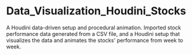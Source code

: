 # Data_Visualization_Houdini_Stocks
A Houdini data-driven setup and procedural animation. Imported stock performance data generated from a CSV file, and a Houdini setup that visualizes the data and animates the stocks' performance from week to week.
